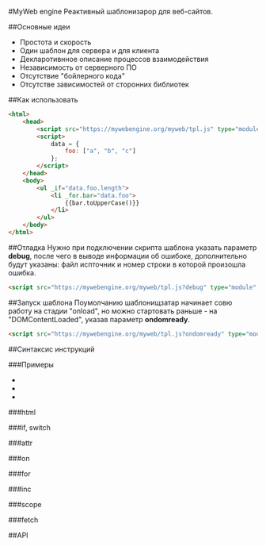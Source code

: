 #MyWeb engine
Реактивный шаблонизарор для веб-сайтов.

##Основные идеи
- Простота и скорость
- Один шаблон для сервера и для клиента
- Декларотивнное описание процессов взаимодействия
- Независимость от серверного ПО
- Отсутствие "бойлерного кода"
- Отсутстве зависимостей от сторонних библиотек

##Как использовать
```html
<html>
	<head>
		<script src="https://mywebengine.org/myweb/tpl.js" type="module" async="async"></script>
		<script>
			data = {
				foo: ["a", "b", "c"]
			};
		</script>
	</head>
	<body>
		<ul _if="data.foo.length">
			<li _for.bar="data.foo">
				{{bar.toUpperCase()}}
			</li>
		</ul>
	</body>
</html>
```

##Отладка
Нужно при подключении скрипта шаблона указать параметр **debug**, 
после чего в выводе информации об ошибоке, дополнительно 
будут указаны: файл испточник и номер строки в которой произошла ошибка.
```html
<script src="https://mywebengine.org/myweb/tpl.js?debug" type="module" async="async"></script>
```

##Запуск шаблона 
Поумолчанию шаблонищзатар начинает совю работу на стадии "onload", 
но можно стартовать раньше - на "DOMContentLoaded", указав параметр **ondomready**.
```html
<script src="https://mywebengine.org/myweb/tpl.js?ondomready" type="module" async="async"></script>
```
##Синтаксис инструкций

###Примеры
- []()
- []()
- []()

###html

###if, switch

###attr

###on

###for

###inc

###scope

###fetch

##API
